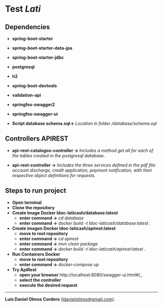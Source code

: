 # Test *Lati*

## Dependencies

* **spring-boot-starter**
* **spring-boot-starter-data-jpa**
* **spring-boot-starter-jdbc**
* **postgresql**
* **h2**
* **spring-boot-devtools**
* **validation-api**
* **springfox-swagger2**
* **springfox-swagger-ui**

* **Script database schema.sql->** _Location in folder /database/schema.sql_

## Controllers APIREST

* **api-rest-catalogos-controller ->** _Includes a method get all for each of the tables created in the postgresql database._

* **api-rest-controller ->** _Includes the three services defined in the pdf file: account discharge, credit application, payment notification, with their respective object definitions for requests._

## Steps to run project

* **Open terminal**
* **Clone the repository**
* **Create image Docker ldoc-laticash/database:latest**
  * **enter command ->** _cd database_
  * **enter command ->** _docker build -t ldoc-laticash/database:latest ._
* **Create imagen Docker ldoc-laticash/apirest:latest**
  * **move to root repository**
  * **enter command ->** _cd apirest_
  * **enter command ->** _mvn clean package_
  * **enter command ->** _docker build -t ldoc-laticash/apirest:latest ._
* **Run Containers Docker**
  * **move to root repository**
  * **enter command ->** _docker-compose up_
* **Try ApiRest**
  * **open your browser** http://localhost:8080/swagger-ui.html#/_
  * **select the controller**
  * **execute the desired request**

---
**Luis Daniel Olmos Cordero** (ldanielolmos@gmail.com).
